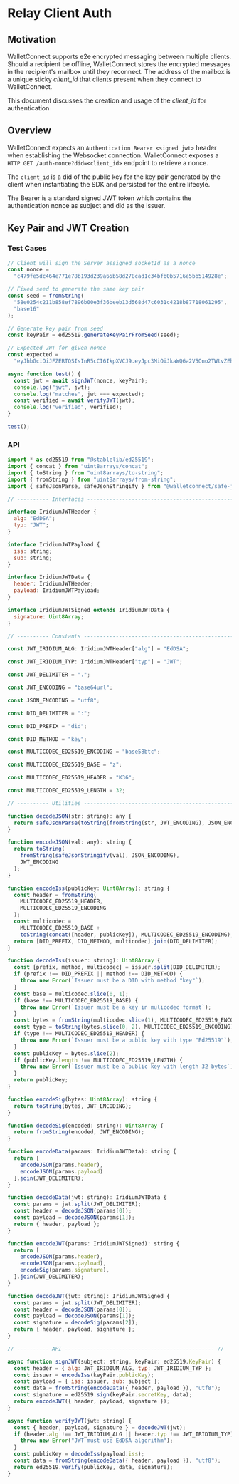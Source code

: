 # Relay Client Auth

## Motivation

WalletConnect supports e2e encrypted messaging between multiple clients.
Should a recipient be offline, WalletConnect stores the encrypted messages in the recipient's mailbox until they reconnect.
The address of the mailbox is a unique sticky _client_id_ that clients present when they connect to WalletConnect.

This document discusses the creation and usage of the _client_id_ for authentication

## Overview

WalletConnect expects an `Authentication Bearer <signed jwt>` header when establishing the Websocket connection.
WalletConnect exposes a `HTTP GET /auth-nonce?did=<client_id>` endpoint to retrieve a nonce.

The `client_id` is a did of the public key for the key pair generated by the client when instantiating the SDK and persisted for the entire lifecyle.

The Bearer is a standard signed JWT token which contains the authentication nonce as subject and did as the issuer.

## Key Pair and JWT Creation

### Test Cases

```JavaScript
// Client will sign the Server assigned socketId as a nonce
const nonce =
  "c479fe5dc464e771e78b193d239a65b58d278cad1c34bfb0b5716e5bb514928e";

// Fixed seed to generate the same key pair
const seed = fromString(
  "58e0254c211b858ef7896b00e3f36beeb13d568d47c6031c4218b87718061295",
  "base16"
);

// Generate key pair from seed
const keyPair = ed25519.generateKeyPairFromSeed(seed);

// Expected JWT for given nonce
const expected =
  "eyJhbGciOiJFZERTQSIsInR5cCI6IkpXVCJ9.eyJpc3MiOiJkaWQ6a2V5Ono2TWtvZEhad25lVlJTaHRhTGY4SktZa3hwREdwMXZHWm5wR21kQnBYOE0yZXh4SCIsInN1YiI6ImM0NzlmZTVkYzQ2NGU3NzFlNzhiMTkzZDIzOWE2NWI1OGQyNzhjYWQxYzM0YmZiMGI1NzE2ZTViYjUxNDkyOGUifQ.0JkxOM-FV21U7Hk-xycargj_qNRaYV2H5HYtE4GzAeVQYiKWj7YySY5AdSqtCgGzX4Gt98XWXn2kSr9rE1qvCA";

async function test() {
  const jwt = await signJWT(nonce, keyPair);
  console.log("jwt", jwt);
  console.log("matches", jwt === expected);
  const verified = await verifyJWT(jwt);
  console.log("verified", verified);
}

test();
```

### API

```JavaScript
import * as ed25519 from "@stablelib/ed25519";
import { concat } from "uint8arrays/concat";
import { toString } from "uint8arrays/to-string";
import { fromString } from "uint8arrays/from-string";
import { safeJsonParse, safeJsonStringify } from "@walletconnect/safe-json";

// ---------- Interfaces ----------------------------------------------- //

interface IridiumJWTHeader {
  alg: "EdDSA";
  typ: "JWT";
}

interface IridiumJWTPayload {
  iss: string;
  sub: string;
}

interface IridiumJWTData {
  header: IridiumJWTHeader;
  payload: IridiumJWTPayload;
}

interface IridiumJWTSigned extends IridiumJWTData {
  signature: Uint8Array;
}

// ---------- Constants ----------------------------------------------- //

const JWT_IRIDIUM_ALG: IridiumJWTHeader["alg"] = "EdDSA";

const JWT_IRIDIUM_TYP: IridiumJWTHeader["typ"] = "JWT";

const JWT_DELIMITER = ".";

const JWT_ENCODING = "base64url";

const JSON_ENCODING = "utf8";

const DID_DELIMITER = ":";

const DID_PREFIX = "did";

const DID_METHOD = "key";

const MULTICODEC_ED25519_ENCODING = "base58btc";

const MULTICODEC_ED25519_BASE = "z";

const MULTICODEC_ED25519_HEADER = "K36";

const MULTICODEC_ED25519_LENGTH = 32;

// ---------- Utilities ----------------------------------------------- //

function decodeJSON(str: string): any {
  return safeJsonParse(toString(fromString(str, JWT_ENCODING), JSON_ENCODING));
}

function encodeJSON(val: any): string {
  return toString(
    fromString(safeJsonStringify(val), JSON_ENCODING),
    JWT_ENCODING
  );
}

function encodeIss(publicKey: Uint8Array): string {
  const header = fromString(
    MULTICODEC_ED25519_HEADER,
    MULTICODEC_ED25519_ENCODING
  );
  const multicodec =
    MULTICODEC_ED25519_BASE +
    toString(concat([header, publicKey]), MULTICODEC_ED25519_ENCODING);
  return [DID_PREFIX, DID_METHOD, multicodec].join(DID_DELIMITER);
}

function decodeIss(issuer: string): Uint8Array {
  const [prefix, method, multicodec] = issuer.split(DID_DELIMITER);
  if (prefix !== DID_PREFIX || method !== DID_METHOD) {
    throw new Error(`Issuer must be a DID with method "key"`);
  }
  const base = multicodec.slice(0, 1);
  if (base !== MULTICODEC_ED25519_BASE) {
    throw new Error(`Issuer must be a key in mulicodec format`);
  }
  const bytes = fromString(multicodec.slice(1), MULTICODEC_ED25519_ENCODING);
  const type = toString(bytes.slice(0, 2), MULTICODEC_ED25519_ENCODING);
  if (type !== MULTICODEC_ED25519_HEADER) {
    throw new Error(`Issuer must be a public key with type "Ed25519"`);
  }
  const publicKey = bytes.slice(2);
  if (publicKey.length !== MULTICODEC_ED25519_LENGTH) {
    throw new Error(`Issuer must be a public key with length 32 bytes`);
  }
  return publicKey;
}

function encodeSig(bytes: Uint8Array): string {
  return toString(bytes, JWT_ENCODING);
}

function decodeSig(encoded: string): Uint8Array {
  return fromString(encoded, JWT_ENCODING);
}

function encodeData(params: IridiumJWTData): string {
  return [
    encodeJSON(params.header),
    encodeJSON(params.payload)
  ].join(JWT_DELIMITER);
}

function decodeData(jwt: string): IridiumJWTData {
  const params = jwt.split(JWT_DELIMITER);
  const header = decodeJSON(params[0]);
  const payload = decodeJSON(params[1]);
  return { header, payload };
}

function encodeJWT(params: IridiumJWTSigned): string {
  return [
    encodeJSON(params.header),
    encodeJSON(params.payload),
    encodeSig(params.signature),
  ].join(JWT_DELIMITER);
}

function decodeJWT(jwt: string): IridiumJWTSigned {
  const params = jwt.split(JWT_DELIMITER);
  const header = decodeJSON(params[0]);
  const payload = decodeJSON(params[1]);
  const signature = decodeSig(params[2]);
  return { header, payload, signature };
}

// ---------- API ----------------------------------------------- //

async function signJWT(subject: string, keyPair: ed25519.KeyPair) {
  const header = { alg: JWT_IRIDIUM_ALG, typ: JWT_IRIDIUM_TYP };
  const issuer = encodeIss(keyPair.publicKey);
  const payload = { iss: issuer, sub: subject };
  const data = fromString(encodeData({ header, payload }), "utf8");
  const signature = ed25519.sign(keyPair.secretKey, data);
  return encodeJWT({ header, payload, signature });
}

async function verifyJWT(jwt: string) {
  const { header, payload, signature } = decodeJWT(jwt);
  if (header.alg !== JWT_IRIDIUM_ALG || header.typ !== JWT_IRIDIUM_TYP) {
    throw new Error("JWT must use EdDSA algorithm");
  }
  const publicKey = decodeIss(payload.iss);
  const data = fromString(encodeData({ header, payload }), "utf8");
  return ed25519.verify(publicKey, data, signature);
}
```
